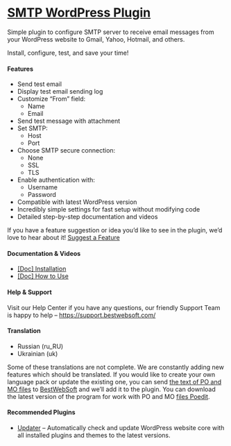 <a href="https://bestwebsoft.com/products/wordpress/plugins/smtp/" target=_blank>SMTP WordPress Plugin</a>
========================

<p>Simple plugin to configure SMTP server to receive email messages from your WordPress website to Gmail, Yahoo, Hotmail, and others.</p>
<p>Install, configure, test, and save your time!</p>
<p><span class="embed-youtube" style="text-align:center; display: block;"></span></p>
<h4>Features</h4>
<ul>
<li>Send test email</li>
<li>Display test email sending log</li>
<li>Customize &#8220;From&#8221; field:
<ul>
<li>Name</li>
<li>Email</li>
</ul>
</li>
<li>Send test message with attachment</li>
<li>Set SMTP:
<ul>
<li>Host</li>
<li>Port</li>
</ul>
</li>
<li>Choose SMTP secure connection:
<ul>
<li>None</li>
<li>SSL</li>
<li>TLS</li>
</ul>
</li>
<li>Enable authentication with:
<ul>
<li>Username</li>
<li>Password</li>
</ul>
</li>
<li>Compatible with latest WordPress version</li>
<li>Incredibly simple settings for fast setup without modifying code</li>
<li>Detailed step-by-step documentation and videos</li>
</ul>
<p>If you have a feature suggestion or idea you&#8217;d like to see in the plugin, we&#8217;d love to hear about it! <a href="https://support.bestwebsoft.com/hc/en-us/requests/new" rel="nofollow">Suggest a Feature</a></p>
<h4>Documentation &amp; Videos</h4>
<ul>
<li><a href="https://docs.google.com/document/d/1-hvn6WRvWnOqj5v5pLUk7Awyu87lq5B_dO-Tv-MC9JQ/" rel="nofollow">[Doc] Installation</a></li>
<li><a href="https://docs.google.com/document/d/1u2QAHYmoeRMYDD8eq_8uCiKob7x86ms1lJhmQlwWEpw/" rel="nofollow">[Doc] How to Use</a></li>
</ul>
<h4>Help &amp; Support</h4>
<p>Visit our Help Center if you have any questions, our friendly Support Team is happy to help &#8211; <a href="https://support.bestwebsoft.com/" rel="nofollow">https://support.bestwebsoft.com/</a></p>
<h4>Translation</h4>
<ul>
<li>Russian (ru_RU)</li>
<li>Ukrainian (uk)</li>
</ul>
<p>Some of these translations are not complete. We are constantly adding new features which should be translated. If you would like to create your own language pack or update the existing one, you can send <a href="https://codex.wordpress.org/Translating_WordPress" rel="nofollow">the text of PO and MO files</a> to <a href="https://support.bestwebsoft.com/hc/en-us/requests/new" rel="nofollow">BestWebSoft</a> and we&#8217;ll add it to the plugin. You can download the latest version of the program for work with PO and MO <a href="http://www.poedit.net/download.php" rel="nofollow">files Poedit</a>.</p>
<h4>Recommended Plugins</h4>
<ul>
<li><a href="https://bestwebsoft.com/products/wordpress/plugins/updater/?k=1d159d662eeb8f066701430a8681c9d8" rel="nofollow">Updater</a> &#8211; Automatically check and update WordPress website core with all installed plugins and themes to the latest versions.</li>
</ul>
